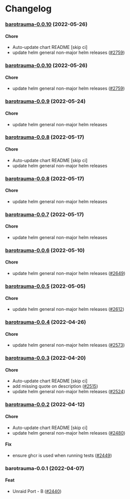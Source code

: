 # Changelog<br>


<a name="barotrauma-0.0.10"></a>
### [barotrauma-0.0.10](https://github.com/truecharts/apps/compare/barotrauma-0.0.9...barotrauma-0.0.10) (2022-05-26)

#### Chore

* Auto-update chart README [skip ci]
* update helm general non-major helm releases ([#2759](https://github.com/truecharts/apps/issues/2759))



<a name="barotrauma-0.0.10"></a>
### [barotrauma-0.0.10](https://github.com/truecharts/apps/compare/barotrauma-0.0.9...barotrauma-0.0.10) (2022-05-26)

#### Chore

* update helm general non-major helm releases ([#2759](https://github.com/truecharts/apps/issues/2759))



<a name="barotrauma-0.0.9"></a>
### [barotrauma-0.0.9](https://github.com/truecharts/apps/compare/barotrauma-0.0.8...barotrauma-0.0.9) (2022-05-24)

#### Chore

* update helm general non-major helm releases



<a name="barotrauma-0.0.8"></a>
### [barotrauma-0.0.8](https://github.com/truecharts/apps/compare/barotrauma-0.0.7...barotrauma-0.0.8) (2022-05-17)

#### Chore

* Auto-update chart README [skip ci]
* update helm general non-major helm releases



<a name="barotrauma-0.0.8"></a>
### [barotrauma-0.0.8](https://github.com/truecharts/apps/compare/barotrauma-0.0.7...barotrauma-0.0.8) (2022-05-17)

#### Chore

* update helm general non-major helm releases



<a name="barotrauma-0.0.7"></a>
### [barotrauma-0.0.7](https://github.com/truecharts/apps/compare/barotrauma-0.0.6...barotrauma-0.0.7) (2022-05-17)

#### Chore

* update helm general non-major helm releases



<a name="barotrauma-0.0.6"></a>
### [barotrauma-0.0.6](https://github.com/truecharts/apps/compare/barotrauma-0.0.5...barotrauma-0.0.6) (2022-05-10)

#### Chore

* update helm general non-major helm releases ([#2649](https://github.com/truecharts/apps/issues/2649))



<a name="barotrauma-0.0.5"></a>
### [barotrauma-0.0.5](https://github.com/truecharts/apps/compare/barotrauma-0.0.4...barotrauma-0.0.5) (2022-05-05)

#### Chore

* update helm general non-major helm releases ([#2612](https://github.com/truecharts/apps/issues/2612))



<a name="barotrauma-0.0.4"></a>
### [barotrauma-0.0.4](https://github.com/truecharts/apps/compare/barotrauma-0.0.3...barotrauma-0.0.4) (2022-04-26)

#### Chore

* update helm general non-major helm releases ([#2573](https://github.com/truecharts/apps/issues/2573))



<a name="barotrauma-0.0.3"></a>
### [barotrauma-0.0.3](https://github.com/truecharts/apps/compare/barotrauma-0.0.2...barotrauma-0.0.3) (2022-04-20)

#### Chore

* Auto-update chart README [skip ci]
* add missing quote on description ([#2515](https://github.com/truecharts/apps/issues/2515))
* update helm general non-major helm releases ([#2524](https://github.com/truecharts/apps/issues/2524))



<a name="barotrauma-0.0.2"></a>
### [barotrauma-0.0.2](https://github.com/truecharts/apps/compare/barotrauma-0.0.1...barotrauma-0.0.2) (2022-04-12)

#### Chore

* Auto-update chart README [skip ci]
* update helm general non-major helm releases ([#2480](https://github.com/truecharts/apps/issues/2480))

#### Fix

* ensure ghcr is used when running tests ([#2449](https://github.com/truecharts/apps/issues/2449))



<a name="barotrauma-0.0.1"></a>
### barotrauma-0.0.1 (2022-04-07)

#### Feat

* Unraid Port - B ([#2440](https://github.com/truecharts/apps/issues/2440))
